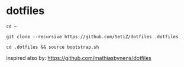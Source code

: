 # dotfiles

```
cd ~
```
```
git clone --recursive https://github.com/SetiZ/dotfiles .dotfiles
```
```
cd .dotfiles && source bootstrap.sh
```

inspired also by: https://github.com/mathiasbynens/dotfiles
